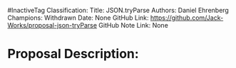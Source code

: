 #InactiveTag
Classification:
Title: JSON.tryParse
Authors: Daniel Ehrenberg
Champions: Withdrawn
Date: None
GitHub Link: https://github.com/Jack-Works/proposal-json-tryParse
GitHub Note Link: None

# Proposal Description:
